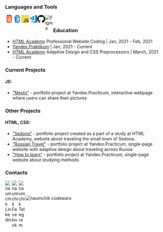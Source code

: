 ### Languages and Tools
[<img align="left" alt="HTML5" width="26px" src="https://raw.githubusercontent.com/github/explore/80688e429a7d4ef2fca1e82350fe8e3517d3494d/topics/html/html.png" />][html]
[<img align="left" alt="CSS3" width="26px" src="https://raw.githubusercontent.com/github/explore/80688e429a7d4ef2fca1e82350fe8e3517d3494d/topics/css/css.png" />][css]
[<img align="left" alt="JavaScript" width="26px" src="https://raw.githubusercontent.com/github/explore/80688e429a7d4ef2fca1e82350fe8e3517d3494d/topics/javascript/javascript.png" />][js]
[<img align="left" alt="Visual Studio Code" width="26px" src="https://raw.githubusercontent.com/github/explore/80688e429a7d4ef2fca1e82350fe8e3517d3494d/topics/visual-studio-code/visual-studio-code.png" />][vscode]
[<img align="left" alt="GitHub" width="26px" src="https://raw.githubusercontent.com/github/explore/78df643247d429f6cc873026c0622819ad797942/topics/github/github.png" />][github]
[<img align="left" alt="Figma" width="26px" src="https://upload.wikimedia.org/wikipedia/commons/a/ad/Figma-1-logo.png" />][figma]
<br>

### Education
- [HTML Academy][htmlacademy] Professional Website Coding | Jan, 2021 - Feb, 2021  
- [Yandex.Praktikum][yapraktikum] | Jan, 2021 - Current  
- [HTML Academy][htmlacademy] Adaptive Design and CSS Preprocessors | March, 2021 - Current 

### Current Projects 
#### JS:
* ["Mesto"](https://github.com/naumch1k/mesto) - portfolio project at Yandex.Practicum, interactive webpage where users can share their pictures

### Other Projects 
#### HTML, CSS:
* ["Sedona"](https://github.com/naumch1k/1692143-sedona-30/tree/feature/eng) - portfolio project created as a part of a study at HTML Academy, website about traveling the small town of Sedona.
* ["Russian Travel"](https://github.com/naumch1k/russian-travel) - portfolio project at Yandex.Practicum, single-page website with adaptive design about traveling across Russia
* ["How to learn"](https://github.com/naumch1k/how-to-learn) - portfolio project at Yandex.Practicum, single-page website about studying methods

### Contacts
[<img align="left" alt="naumchik Linkedin" width="22px" src="https://upload.wikimedia.org/wikipedia/commons/c/c9/Linkedin.svg">][Linkedin]
[<img align="left" alt="naumchik Facebook" width="22px" src="https://upload.wikimedia.org/wikipedia/commons/c/cd/Facebook_logo_%28square%29.png">][facebook]
[<img align="left" alt="naumchik Telegram" width="22px" src="https://upload.wikimedia.org/wikipedia/commons/thumb/8/82/Telegram_logo.svg/1024px-Telegram_logo.svg.png">][telegram]
<br>
<br>

<img align="left" alt="naumchik codewars" heigth="22px" src="https://www.codewars.com/users/naumch1k/badges/micro">

[Linkedin]: https://www.linkedin.com/in/naumch1k/
[facebook]: https://www.facebook.com/profile.php?id=1094566124
[telegram]: https://t.me/naumch1ck
[yapraktikum]: https://practicum.yandex.com/web/
[htmlacademy]: https://htmlacademy.org/
[vscode]: https://code.visualstudio.com/
[html]: https://html.spec.whatwg.org/
[css]: https://en.wikipedia.org/wiki/CSS
[js]: https://www.javascript.com/
[github]: https://github.com/
[figma]: https://www.figma.com/
